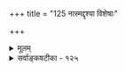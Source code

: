 +++
title = "125 नास्मद्दृश्या विशेषाः"

+++
<details><summary>मूलम्</summary>

नास्मद्दृश्या विशेषाः प्रणिहितमनसां तद्धियां क्वोपयोगस्तत्तद्वस्तुप्रकाशस्सुलभ इह पुनर्भिन्नधीरस्तु मा वा ।  
वि(श्व)श्वं स्रष्टुर्विशिष्टप्रमितिमिह न ते कुर्वते नित्यसिद्धां तस्मात्तत्सिद्ध्यसिद्ध्योर्न फलमनुमया नागमोऽप्यत्र तादृक् ॥ १२५ ॥
</details>

<details><summary>सर्वाङ्कषटीका - १२५</summary>

प्राहाचार्यः पुनरपि शिष्यश्रद्धाभिवृद्धये । विशेषाणां च वैफल्यं स्वसिद्धान्तानुसारतः ॥ 



नेत्यादि । न अस्मदृश्याः विशेषाः, तेषामतीन्द्रियत्वेन ग्रहणासंभवात् नास्माकं तेनोपयोगः । **प्रणिहितमनसाम्** = योगिनाम् **तद्धियाम्** = अतीन्द्रियग्रहणशक्तज्ञानानां विशेषैः क्व उपयोगः, स्वत एव तद्ज्ञानैः परमाणूनां ग्रहणात् तत्तद्वस्तुप्रकाशः सुलभः । इह **पुनः** = लोके तु विशेषाधीना भिन्नधीःः परस्परपृथग्दर्शनम् अस्तु, मा वा, न कश्चन विशेषैरुपयोगः । **विश्वस्त्रष्टुः** = परमेश्वरस्य **इह** = परमाण्वादिविषये नित्यसिद्धाम् **विशिष्टप्रमितिम्** = विलक्षणज्ञानम् **ते** = विशेषाः न कुर्वतेन कर्तुमलम्, नित्यत्वादेव । **तस्मात्** =एवं भेदज्ञानस्यान्यथासिद्धत्वात् **अनुमया** = अनुमानेन **तत्सिद्ध्यसिद्ध्योः** = विशेषसिद्धावसिद्धौ वा न **फलम्** = नोपयोगः, भेदप्रतीतेरन्यतस्सिद्धत्वात् । **अत्र** = विशेषसद्भावे **तादृक्** = तादृशः **आगमोऽपि** = श्रुतिरपि **न** = न दृश्यत एव । अतो विशेषसद्भावे प्रमाणमपि नास्ति, तेन साधनीयमपि न किञ्चिदस्ति ॥ 



अयमत्र संग्रहः – विशेषसद्भावे प्रमाणं किम्? किं प्रत्यक्षम्, उतानुमानम्, उत श्रुतिः ? एवं विशेषाङ्गीकारेण साधनीयं किम् ? भेदज्ञानमिति यदि, तर्हि केषाम् ? किं बद्धानाम्, उत सिद्धानाम्, उतेश्वरस्य ? न प्रत्यक्षम्, नानुमानम्, नागमः प्रमाणम् । एवं बद्धानाम्, सिद्धानाम्, ईश्वरस्य च परमाण्वादि- भेदज्ञानं विशेषमन्तरैव सिद्धम् । अतश्च प्रमाणप्रमेयानुपपत्तिभ्यां विशेषाः न सन्त्येव । ननु भोः ! 

भेदज्ञानं न पृच्छामः, भेदहेतुस्तु पृच्छ्यते । इति चेदुत्तरमपि प्रोक्तमत्रानुचिन्त्यताम् ॥ न हि निन्दानयेनैव जानन्तः सर्वमेव हि । तारतम्यं दर्शयन्ति शिष्य श्रद्धाभिवृद्धये ॥ 

वस्तुतस्तु भेदो दुस्त्यजस्सर्वस्यापीति पूर्वमेव (श्लोक. 13) प्रदर्शितम् । तत्र स्वभावपर्यायो विशेषः प्रथमः, द्वितीयं तु पृथक्त्वम्, एतदुभयाधीनो भेद इति भेदवादस्य क्रमः । विशेषस्य स्थाने

804 

[ समवायनिराकरणम् ] 

486. 

बन्धं नाध्यक्षयामः समधिकमपृथक्सिद्धयोस्तत्स्वरूपात् 

कल्प्ये तस्यातिरेके तदुपरि च तथेत्यप्रकम्प्याऽनवस्था । ताभ्यामेष स्वभावाद्घटित इति कृता भक्तिरस्त्वेतयोस्ते 

नो चेत्, ज्ञानादिकानां विषयविषयिताद्यापतेदन्यदेवम् ॥126॥ 

तद्व्यक्तित्वं कथञ्चिद्वक्तुं शक्यम् । तदधीनं पृथक्त्वं त्वनिवार्यम् । अयमेव च स्वभाववादः । अतश्च 'व्यवहारे तर्कन्यायनयः' इत्येव साधीयः । अधिकं पुनरुक्तिरेव ॥ १२५ ॥
</details>
